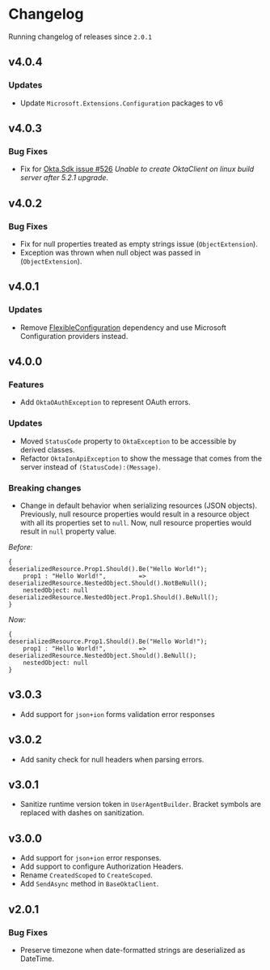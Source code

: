 # Changelog
Running changelog of releases since `2.0.1`

## v4.0.4

### Updates

- Update `Microsoft.Extensions.Configuration` packages to v6

## v4.0.3

### Bug Fixes

- Fix for [Okta.Sdk issue #526](https://github.com/okta/okta-sdk-dotnet/issues/526) *Unable to create OktaClient on linux build server after 5.2.1 upgrade*.

## v4.0.2

### Bug Fixes

- Fix for null properties treated as empty strings issue (`ObjectExtension`).
- Exception was thrown when null object was passed in (`ObjectExtension`).

## v4.0.1

### Updates

- Remove [FlexibleConfiguration](https://github.com/nbarbettini/FlexibleConfiguration) dependency and use Microsoft Configuration providers instead.

## v4.0.0

### Features

- Add `OktaOAuthException` to represent OAuth errors.

### Updates

- Moved `StatusCode` property to `OktaException` to be accessible by derived classes.
- Refactor `OktaIonApiException` to show the message that comes from the server instead of `(StatusCode):(Message)`.

### Breaking changes

- Change in default behavior when serializing resources (JSON objects). Previously, null resource properties would result in a resource object with all its properties set to `null`. Now, null resource properties would result in `null` property value. 

_Before:_

```
{                                                 deserializedResource.Prop1.Should().Be("Hello World!");          
    prop1 : "Hello World!",         =>            deserializedResource.NestedObject.Should().NotBeNull();
    nestedObject: null                            deserializedResource.NestedObject.Prop1.Should().BeNull();
}

```

_Now:_

```
{                                                 deserializedResource.Prop1.Should().Be("Hello World!");          
    prop1 : "Hello World!",         =>            deserializedResource.NestedObject.Should().BeNull();
    nestedObject: null                            
}

```


## v3.0.3
- Add support for `json+ion` forms validation error responses 

## v3.0.2
- Add sanity check for null headers when parsing errors.

## v3.0.1
- Sanitize runtime version token in `UserAgentBuilder`. Bracket symbols are replaced with dashes on sanitization.  

## v3.0.0

- Add support for `json+ion` error responses.
- Add support to configure Authorization Headers. 
- Rename `CreatedScoped` to `CreateScoped`.
- Add `SendAsync` method in `BaseOktaClient`.

## v2.0.1


### Bug Fixes

- Preserve timezone when date-formatted strings are deserialized as DateTime.
